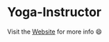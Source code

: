 # Yoga-Instructor

Visit the [Website](https://neha-duggirala.github.io/virtual-Yoga-Instructor/) for more info :smile:
